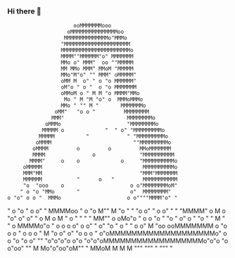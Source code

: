 ### Hi there 👋

<!--
**EMajesty/emajesty** is a ✨ _special_ ✨ repository because its `README.md` (this file) appears on your GitHub profile.

Here are some ideas to get you started:

- 🔭 I’m currently working on ...
- 🌱 I’m currently learning ...
- 👯 I’m looking to collaborate on ...
- 🤔 I’m looking for help with ...
- 💬 Ask me about ...
- 📫 How to reach me: ...
- 😄 Pronouns: ...
- ⚡ Fun fact: ...
-->
                         ooMMMMMMMooo
                       oMMMMMMMMMMMMMMMoo
                      MMMMMMMMMMMMMMo"MMMo
                     "MMMMMMMMMMMMMMMMMMMMM
                     MMMMMMMMMMMMMMMMMMMMMMo
                     MMMM""MMMMMM"o" MMMMMMM
                     MMo o" MMM"  oo ""MMMMM
                     MM MMo MMM" MMoM "MMMMM
                     MMo"M"o" "" MMM" oMMMMM"
                     oMM M  o" " o "o MMMMMM"
                     oM"o " o "  o "o MMMMMMM
                     oMMoM o " M M "o MMMM"MMo
                      Mo " M "M "o" o  MMMoMMMo
                     MMo " "" M "       MMMMMMMo
                   oMM"   "o o "         MMMMMMMM
                  MMM"                    MMMMMMMMo
                oMMMo                     "MMMMMMMMo
               MMMMM o             "  " o" "MMMMMMMMMo
              MMMMM          "            " "MMMMMMMMMo
             oMMMM                          ""MMMMMMMMMo
            oMMMM         o         o         MMoMMMMMMM
            MMMM               o              "MMMMMMMMMM
           MMMM"     o    o             o     "MMMMMMMMMMo
         oMMMMM                                MMMMMMMMMMo
         MMM"MM                               "MMM"MMMMMMM
         MMMMMM           "      o   "         MMMMMMMMMMM
         "o  "ooo    o                     o o"MMMMMMMMoM"
        " o "o "MMo       "                o"  MMMMMMMM"
    o "o" o o "  MMMo                     o o""""MMMM"o" "
 " o "o " o o" "  MMMMoo         "       o "o M"" M "o " "
 "o o"  " o o" " " "MMMM"   o              M o "o" o" o" " o
 M  o M "  o " " " " MM""           o    oMo"o " o o "o " "o "
 o"  o " "o " " M " " o                MMMMo"o " o o o o" o o" "
 o" "o " o " " o o" M "oo         ooMMMMMMM o "o o o " o o o "
 M "o o" o" "o o o " o"oMMMMMMMMMMMMMMMMMMMo" o o "o "o o"
  "" "o"o"o"o o"o "o"o"oMMMMMMMMMMMMMMMMMMo"o"o "o o"oo"
        "" M Mo"o"oo"oM"" "               MMoM M M M
               """ """                      " """ "
